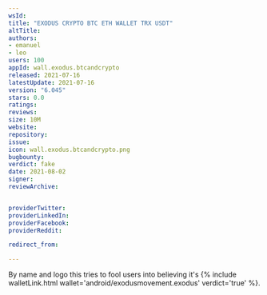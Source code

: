 ```yaml
---
wsId: 
title: "EXODUS CRYPTO BTC ETH WALLET TRX USDT"
altTitle: 
authors:
- emanuel
- leo
users: 100
appId: wall.exodus.btcandcrypto
released: 2021-07-16
latestUpdate: 2021-07-16
version: "6.045"
stars: 0.0
ratings: 
reviews: 
size: 10M
website: 
repository: 
issue: 
icon: wall.exodus.btcandcrypto.png
bugbounty: 
verdict: fake
date: 2021-08-02
signer: 
reviewArchive:


providerTwitter: 
providerLinkedIn: 
providerFacebook: 
providerReddit: 

redirect_from:

---
```



By name and logo this tries to fool users into believing it's
{% include walletLink.html wallet='android/exodusmovement.exodus' verdict='true' %}.
